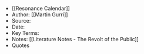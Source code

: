 - [[Resonance Calendar]]
- Author: [[Martin Gurri]]
- Source:
- Date:
- Key Terms:
- Notes: [[Literature Notes - The Revolt of the Public]]
- Quotes